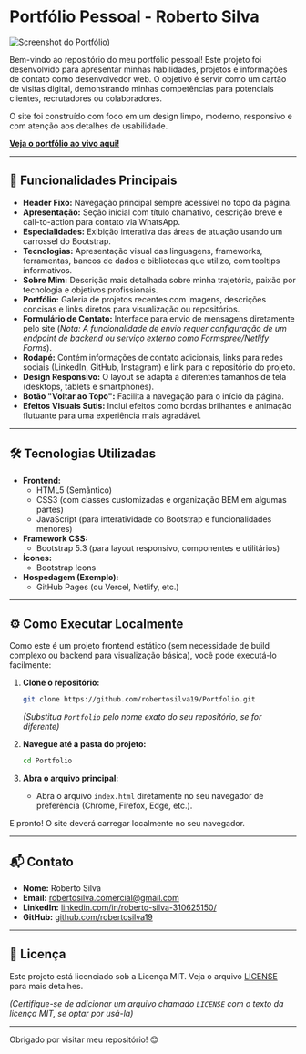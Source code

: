 # Portfólio Pessoal - Roberto Silva


![Screenshot do Portfólio](![image](assets/WhatsApp%20Image%202025-07-21%20at%2015.48.16.jpeg))) <!-- SUBSTITUA PELO CAMINHO REAL DA SUA SCREENSHOT -->

Bem-vindo ao repositório do meu portfólio pessoal! Este projeto foi desenvolvido para apresentar minhas habilidades, projetos e informações de contato como desenvolvedor web. O objetivo é servir como um cartão de visitas digital, demonstrando minhas competências para potenciais clientes, recrutadores ou colaboradores.

O site foi construído com foco em um design limpo, moderno, responsivo e com atenção aos detalhes de usabilidade.

**[Veja o portfólio ao vivo aqui!]([URL_DA_DEMO_AQUI](https://robertosilva19.github.io/Portfolio_Pessoal/))** <!-- SUBSTITUA PELA URL REAL ONDE O SITE ESTÁ HOSPEDADO -->

---

## 🚀 Funcionalidades Principais

*   **Header Fixo:** Navegação principal sempre acessível no topo da página.
*   **Apresentação:** Seção inicial com título chamativo, descrição breve e call-to-action para contato via WhatsApp.
*   **Especialidades:** Exibição interativa das áreas de atuação usando um carrossel do Bootstrap.
*   **Tecnologias:** Apresentação visual das linguagens, frameworks, ferramentas, bancos de dados e bibliotecas que utilizo, com tooltips informativos.
*   **Sobre Mim:** Descrição mais detalhada sobre minha trajetória, paixão por tecnologia e objetivos profissionais.
*   **Portfólio:** Galeria de projetos recentes com imagens, descrições concisas e links diretos para visualização ou repositórios.
*   **Formulário de Contato:** Interface para envio de mensagens diretamente pelo site (*Nota: A funcionalidade de envio requer configuração de um endpoint de backend ou serviço externo como Formspree/Netlify Forms*).
*   **Rodapé:** Contém informações de contato adicionais, links para redes sociais (LinkedIn, GitHub, Instagram) e link para o repositório do projeto.
*   **Design Responsivo:** O layout se adapta a diferentes tamanhos de tela (desktops, tablets e smartphones).
*   **Botão "Voltar ao Topo":** Facilita a navegação para o início da página.
*   **Efeitos Visuais Sutis:** Inclui efeitos como bordas brilhantes e animação flutuante para uma experiência mais agradável.

---

## 🛠️ Tecnologias Utilizadas

*   **Frontend:**
    *   HTML5 (Semântico)
    *   CSS3 (com classes customizadas e organização BEM em algumas partes)
    *   JavaScript (para interatividade do Bootstrap e funcionalidades menores)
*   **Framework CSS:**
    *   Bootstrap 5.3 (para layout responsivo, componentes e utilitários)
*   **Ícones:**
    *   Bootstrap Icons
*   **Hospedagem (Exemplo):**
    *   GitHub Pages (ou Vercel, Netlify, etc.)

---

## ⚙️ Como Executar Localmente

Como este é um projeto frontend estático (sem necessidade de build complexo ou backend para visualização básica), você pode executá-lo facilmente:

1.  **Clone o repositório:**
    ```bash
    git clone https://github.com/robertosilva19/Portfolio.git
    ```
    *(Substitua `Portfolio` pelo nome exato do seu repositório, se for diferente)*

2.  **Navegue até a pasta do projeto:**
    ```bash
    cd Portfolio
    ```

3.  **Abra o arquivo principal:**
    *   Abra o arquivo `index.html` diretamente no seu navegador de preferência (Chrome, Firefox, Edge, etc.).

E pronto! O site deverá carregar localmente no seu navegador.

---

## 📬 Contato

*   **Nome:** Roberto Silva
*   **Email:** [robertosilva.comercial@gmail.com](mailto:robertosilva.comercial@gmail.com)
*   **LinkedIn:** [linkedin.com/in/roberto-silva-310625150/](https://www.linkedin.com/in/roberto-silva-310625150/)
*   **GitHub:** [github.com/robertosilva19](https://github.com/robertosilva19)

---

## 📄 Licença

Este projeto está licenciado sob a Licença MIT. Veja o arquivo [LICENSE](LICENSE) para mais detalhes.

*(Certifique-se de adicionar um arquivo chamado `LICENSE` com o texto da licença MIT, se optar por usá-la)*

---

Obrigado por visitar meu repositório! 😊

